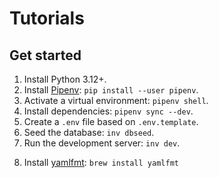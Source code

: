 # Tutorials

## Get started

1. Install Python 3.12+.
2. Install [Pipenv](https://pipenv.pypa.io/en/latest/index.html):
   `pip install --user pipenv`.
3. Activate a virtual environment: `pipenv shell`.
4. Install dependencies: `pipenv sync --dev`.
5. Create a `.env` file based on `.env.template`.
6. Seed the database: `inv dbseed`.
7. Run the development server: `inv dev`.
<!-- Optional -->
8. Install [yamlfmt](https://github.com/google/yamlfmt): `brew install yamlfmt`

